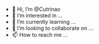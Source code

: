- 👋 Hi, I’m @Cutrinao
- 👀 I’m interested in ...
- 🌱 I’m currently learning ...
- 💞️ I’m looking to collaborate on ...
- 📫 How to reach me ...

<!---
Cutrinao/Cutrinao is a ✨ special ✨ repository because its `README.md` (this file) appears on your GitHub profile.
You can click the Preview link to take a look at your changes.
--->
